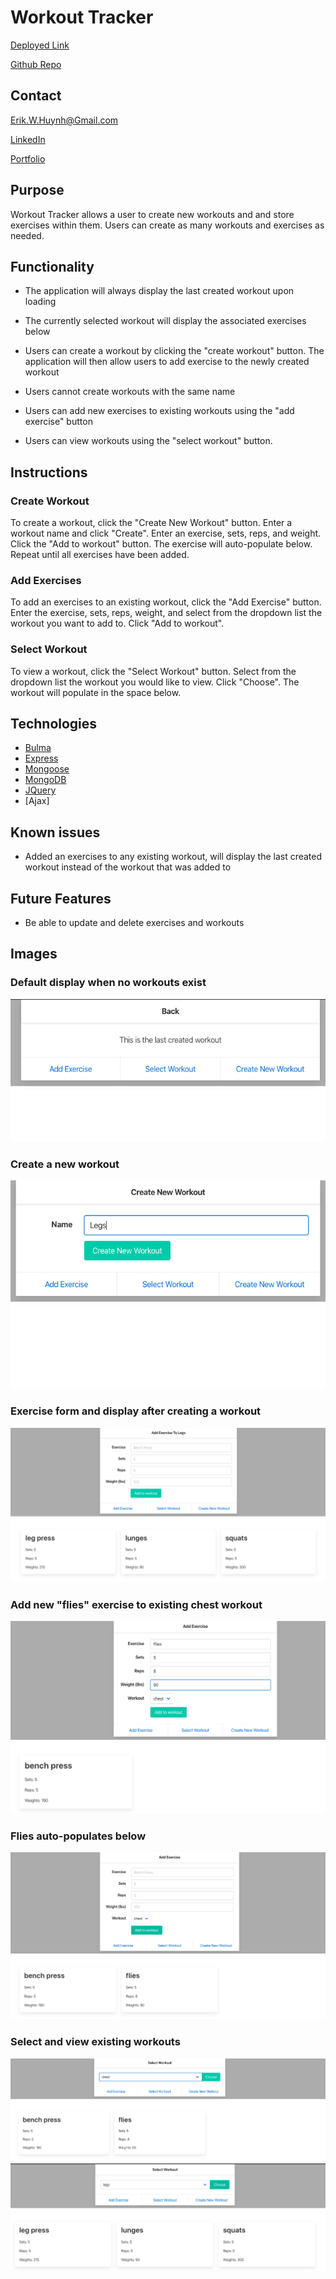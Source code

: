 # Workout Tracker

[Deployed Link](https://peaceful-beach-93411.herokuapp.com/)

[Github Repo](https://github.com/E-Huynh/workout-tracker)

## Contact

Erik.W.Huynh@Gmail.com

[LinkedIn](https://www.linkedin.com/in/erik-huynh-228321196/)

[Portfolio](https://e-huynh.github.io/portfolio-gram/)
## Purpose
Workout Tracker allows a user to create new workouts and and store exercises within them. Users can create as many workouts and exercises as needed.
## Functionality
  * The application will always display the last created workout upon loading
  
  * The currently selected workout will display the associated exercises below
  
  * Users can create a workout by clicking the "create workout" button. The application will then allow users to add exercise to the newly created workout
  
  * Users cannot create workouts with the same name
  
  * Users can add new exercises to existing workouts using the "add exercise" button
  
  * Users can view workouts using the "select workout" button.
        
## Instructions
### Create Workout
To create a workout, click the "Create New Workout" button. Enter a workout name and click "Create". Enter an exercise, sets, reps, and weight. Click the "Add to workout" button. The exercise will auto-populate below. Repeat until all exercises have been added.

### Add Exercises
To add an exercises to an existing workout, click the "Add Exercise" button. Enter the exercise, sets, reps, weight, and select from the dropdown list the workout you want to add to. Click "Add to workout".

### Select Workout
To view a workout, click the "Select Workout" button. Select from the dropdown list the workout you would like to view. Click "Choose". The workout will populate in the space below.

## Technologies
  * [Bulma](https://bulma.io/)
  * [Express](https://expressjs.com/)
  * [Mongoose](https://mongoosejs.com/)
  * [MongoDB](https://www.mongodb.com/)
  * [JQuery](https://jquery.com/)
  * [Ajax]
## Known issues
  * Added an exercises to any existing workout, will display the last created workout instead of the workout that was added to
  
## Future Features
  * Be able to update and delete exercises and workouts
  
## Images
### Default display when no workouts exist
![image-1](https://github.com/E-Huynh/workout-tracker/blob/master/public/images/image-1.png?raw=true)

### Create a new workout
![image-2](https://github.com/E-Huynh/workout-tracker/blob/master/public/images/image-2.png?raw=true)

### Exercise form and display after creating a workout
![image-3](https://github.com/E-Huynh/workout-tracker/blob/master/public/images/image-3.png?raw=true)

### Add new "flies" exercise to existing chest workout
![image-4](https://github.com/E-Huynh/workout-tracker/blob/master/public/images/image-4.png?raw=true)

### Flies auto-populates below
![image-5](https://github.com/E-Huynh/workout-tracker/blob/master/public/images/image-5.png?raw=true)

### Select and view existing workouts
![image-6](https://github.com/E-Huynh/workout-tracker/blob/master/public/images/image-6.png?raw=true)
![image-7](https://github.com/E-Huynh/workout-tracker/blob/master/public/images/image-7.png?raw=true)


